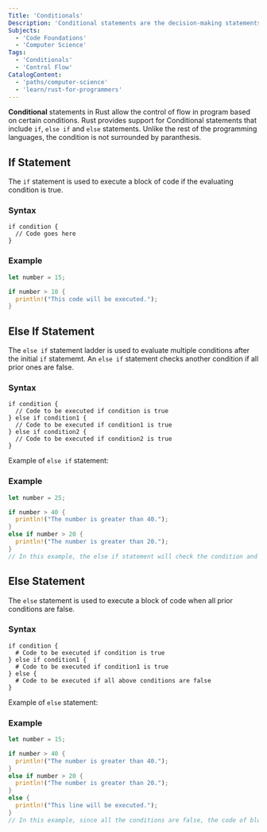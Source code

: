 ```yaml
---
Title: 'Conditionals'
Description: 'Conditional statements are the decision-making statements that evaluate an expression to provide control flow in a program.'
Subjects:
  - 'Code Foundations'
  - 'Computer Science'
Tags:
  - 'Conditionals'
  - 'Control Flow'
CatalogContent:
  - 'paths/computer-science'
  - 'learn/rust-for-programmers'
---
```


**Conditional** statements in Rust allow the control of flow in program based on certain conditions. Rust provides support for Conditional statements that include `if`, `else if` and `else` statements. Unlike the rest of the programming languages, the condition is not surrounded by paranthesis.

## If Statement

The `if` statement is used to execute a block of code if the evaluating condition is true.

### Syntax

```pseudo
if condition {
  // Code goes here
}
```

### Example

```rust
let number = 15;

if number > 10 {
  println!("This code will be executed.");
}
```

## Else If Statement

The `else if` statement ladder is used to evaluate multiple conditions after the initial `if` statememt. An `else if` statement checks another condition if all prior ones are false.

### Syntax

```pseudo
if condition {
  // Code to be executed if condition is true
} else if condition1 {
  // Code to be executed if condition1 is true
} else if condition2 {
  // Code to be executed if condition2 is true
}
```

Example of `else if` statement:

### Example

```rust
let number = 25;

if number > 40 {
  println!("The number is greater than 40.");
}
else if number > 20 {
  println!("The number is greater than 20.");
}
// In this example, the else if statement will check the condition and since number > 20 is true, it will execute the code of block inside the else if statement.
```

## Else Statement

The `else` statement is used to execute a block of code when all prior conditions are false.

### Syntax

```pseudo
if condition {
  # Code to be executed if condition is true
} else if condition1 {
  # Code to be executed if condition1 is true
} else {
  # Code to be executed if all above conditions are false
}
```

Example of `else` statement:

### Example

```rust
let number = 15;

if number > 40 {
  println!("The number is greater than 40.");
}
else if number > 20 {
  println!("The number is greater than 20.");
}
else {
  println!("This line will be executed.");
}
// In this example, since all the conditions are false, the code of block inside the else statement will be executed.
```
